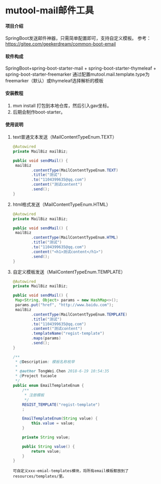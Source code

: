 # mutool-mail邮件工具
#### 项目介绍
SpringBoot发送邮件神器，只需简单配置即可，支持自定义模板。
参考：https://gitee.com/geekerdream/common-boot-email

#### 软件构成
SpringBoot+spring-boot-starter-mail + spring-boot-starter-thymeleaf + spring-boot-starter-freemarker
通过配置mutool.mail.template.type为freemarker（默认）或thymeleaf选择解析的模板



#### 安装教程

1. mvn install 打包到本地仓库，然后引入gav坐标。
2. 后期会制作boot-starter。

#### 使用说明

1. text普通文本发送（MailContentTypeEnum.TEXT）

   ```java
   @Autowired
   private MailBiz mailBiz;
   
   public void sendMail() {
   	mailBiz
           .contentType(MailContentTypeEnum.TEXT)
           .title("测试")
           .to("1104399635@qq.com")
           .content("测试content")
           .send();
   }
   ```

2. html格式发送（MailContentTypeEnum.HTML）

   ```java
   @Autowired
   private MailBiz mailBiz;
   
   public void sendMail() {
   	mailBiz
           .contentType(MailContentTypeEnum.HTML)
           .title("测试")
           .to("1104399635@qq.com")
           .content("<h1>测试content</h1>")
           .send();
   }
   ```

3. 自定义模板发送（MailContentTypeEnum.TEMPLATE）

   ```java
   @Autowired
   private MailBiz mailBiz;
   
   public void sendMail() {
   	Map<String, Object> params = new HashMap<>();
   	params.put("href", "http://www.baidu.com");
   	mailBiz
           .contentType(MailContentTypeEnum.TEMPLATE)
           .title("测试")
           .to("1104399635@qq.com")
           .content("测试content")
           .templateName("regist-template")
           .maps(params)
           .send();
   }
   
   /**
    * @Description: 模板名称枚举
    *
    * @author TongWei.Chen 2018-6-19 10:54:35
    * @Project tucaole
    */
   public enum EmailTemplateEnum {
       /**
        * 注册模板
        */
       REGIST_TEMPLATE("regist-template")
       ;
   
       EmailTemplateEnum(String value) {
           this.value = value;
       }
   
       private String value;
   
       public String value() {
           return value;
       }
   }
   ```

   ```
   可自定义xxx-emial-templates模块，将所有email模板都放到了resources/templates/里。
   ```